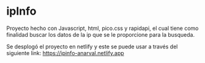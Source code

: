 # ipInfo

Proyecto hecho con Javascript, html, pico.css y rapidapi, el cual tiene como finalidad buscar los datos de la ip que se le proporcione para la busqueda.

Se desplogó el proyecto en netlify y este se puede usar a través del siguiente link: https://ipinfo-anarval.netlify.app
